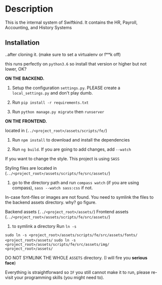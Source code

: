 # Description

This is the internal system of Swiftkind. It contains the HR, Payroll, Accounting, and History Systems

## Installation

..after cloning it. (make sure to set a virtualenv or f\*\*k off)

this runs perfectly on `python3.6` so install that version or higher but not lower, OK?

**ON THE BACKEND.**

1. Setup the configuration `settings.py`. PLEASE create a `local_settings.py` and don't play dumb.

2. Run `pip install -r requirements.txt`

3. Run `python manage.py migrate` then `runserver`

**ON THE FRONTEND.**

located in (`../<project_root>/assets/scripts/fe/`)

1. Run `npm install` to download and install the dependencies

2. Run `ng build`. If you are going to add changes, add `--watch`


If you want to change the style. This project is using `SASS`

Styling files are located in (`../<project_root>/assets/scripts/fe/src/assets/`)

1. go to the directory path and run `compass watch` (if you are using compass), `sass --watch sass:css` if not.


In-case font-files or images are not found. You need to symlink the files to the backend assets directory. why? go figure.

Backend assets (`../<project_root>/assets/`)
Frontend assets (`../<project_root>/assets/scripts/fe/src/assets/`)

1. to symlink a directory Run `ln -s`

`sudo ln -s <project_root>/assets/scripts/fe/src/assets/fonts/ <project_root>/assets/`
`sudo ln -s <project_root>/assets/scripts/fe/src/assets/img/ <project_root>/assets/`

DO NOT SYMLINK THE WHOLE `ASSETS` directory. (I will fire you **serious face**)

Everything is straightforward so `IF` you still cannot make it to run, please re-visit your programming skills (you might need to).